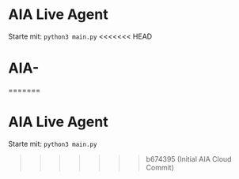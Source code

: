 # AIA Live Agent

Starte mit: `python3 main.py`
<<<<<<< HEAD
# AIA-
=======
# AIA Live Agent
Starte mit: `python3 main.py`
>>>>>>> b674395 (Initial AIA Cloud Commit)

